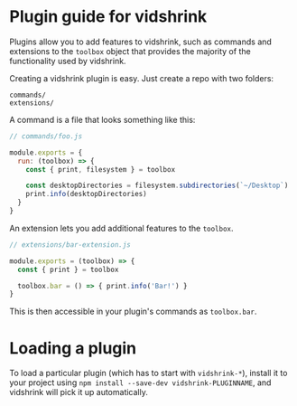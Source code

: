 # Plugin guide for vidshrink

Plugins allow you to add features to vidshrink, such as commands and
extensions to the `toolbox` object that provides the majority of the functionality
used by vidshrink.

Creating a vidshrink plugin is easy. Just create a repo with two folders:

```
commands/
extensions/
```

A command is a file that looks something like this:

```js
// commands/foo.js

module.exports = {
  run: (toolbox) => {
    const { print, filesystem } = toolbox

    const desktopDirectories = filesystem.subdirectories(`~/Desktop`)
    print.info(desktopDirectories)
  }
}
```

An extension lets you add additional features to the `toolbox`.

```js
// extensions/bar-extension.js

module.exports = (toolbox) => {
  const { print } = toolbox

  toolbox.bar = () => { print.info('Bar!') }
}
```

This is then accessible in your plugin's commands as `toolbox.bar`.

# Loading a plugin

To load a particular plugin (which has to start with `vidshrink-*`),
install it to your project using `npm install --save-dev vidshrink-PLUGINNAME`,
and vidshrink will pick it up automatically.
